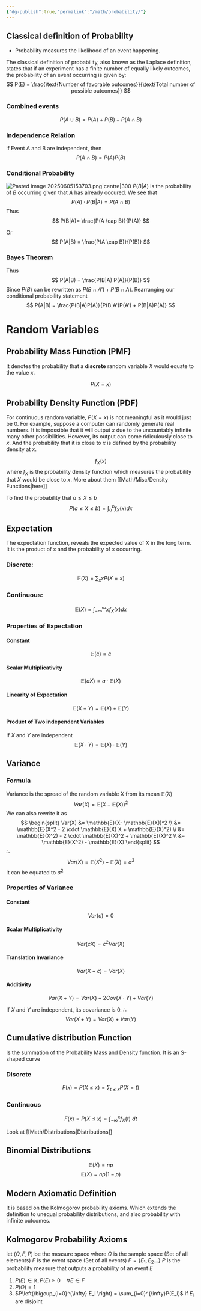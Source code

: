 ```yaml
---
{"dg-publish":true,"permalink":"/math/probability/"}
---
```



## Classical definition of Probability 
- Probability measures the likelihood of an event happening. 

The classical definition of probability, also known as the Laplace definition, states that if an experiment has a finite number of equally likely outcomes, the probability of an event occurring is given by:
$$
P(E) = \frac{\text{Number of favorable outcomes}}{\text{Total number of possible outcomes}}
$$
### Combined events

$$
P(A \cup B) = P(A) + P(B) - P( A \cap B)
$$
### Independence Relation

if Event A and B are independent, then
$$
P(A \cap B) = P(A) P(B)
$$
### **Conditional Probability**

![Pasted image 20250605153703.png|centre|300](/img/user/Images/Pasted%20image%2020250605153703.png)
$P(B|A)$ is the probability of $B$ occurring given that $A$ has already occured. We see that 
$$
P(A) \cdot P(B|A) = P(A \cap B)
$$
Thus
$$
P(B|A)= \frac{P(A \cap B)}{P(A)}
$$

Or
$$
P(A|B) = \frac{P(A \cap B)}{P(B)}
$$
### **Bayes Theorem**
Thus
$$
P(A|B) = \frac{P(B|A) P(A)}{P(B)}
$$
Since $P(B)$ can be rewritten as $P(B \cap A') + P(B \cap A)$. Rearranging our conditional probability statement
$$
P(A|B) = \frac{P(B|A)P(A)}{P(B|A')P(A') + P(B|A)P(A)}
$$
# Random Variables
## Probability Mass Function (PMF)
It denotes the probability that a **discrete** random variable $X$ would equate to the value $x$. 

$$
P(X= x)
$$
## Probability Density Function (PDF)
For continuous random variable, $P(X = x)$ is not meaningful as it would just be 0. For example, suppose a computer can randomly generate real numbers. It is impossible that it will output $x$  due to the uncountably infinite many other possibilities. However, its output can come ridiculously close to $x$. And the probability that it is close to $x$ is defined by the probability density at $x$.

$$
f_X(x)
$$
where $f_X$ is the probability density function which measures the probability that $X$ would be close to $x$. More about them [[Math/Misc/Density Functions\|here]]

To find the probability that $a \leq X \leq b$
$$
P(a \leq X \leq b) = \int_a^b f_X(x) dx
$$
## Expectation

The expectation function, reveals the expected value of X in the long term. It is the product of x and the probability of x occurring.
### Discrete:
$$
\mathbb{E}(X) = \sum_x{x P(X=x)}
$$
### Continuous:
$$
\mathbb{E}(X) = \int_{-\infty}^{\infty} x f_X(x) dx
$$


### Properties of Expectation

#### Constant
$$
\mathbb{E}(c) = c
$$
#### Scalar Multiplicativity
$$
\mathbb{E}(aX) = a \cdot \mathbb{E}(X)
$$
#### Linearity of Expectation
$$
\mathbb{E}(X + Y) = \mathbb{E}(X) + \mathbb{E}(Y)
$$
#### Product of Two independent Variables
If $X$ and $Y$ are independent
$$
\mathbb{E}(X \cdot Y) = \mathbb{E}(X)
\cdot \mathbb{E}(Y)$$
## Variance

### Formula
Variance is the spread of the random variable $X$ from its mean $\mathbb{E}(X)$
$$
Var(X) = \mathbb{E}(X-\mathbb{E}(X) )^2
$$
We can also rewrite it as
$$
\begin{split}
Var(X) &= \mathbb{E}(X- \mathbb{E}(X))^2 \\
&= \mathbb{E}(X^2 - 2 \cdot \mathbb{E}(X) X + \mathbb{E}(X)^2) \\
&= \mathbb{E}(X^2) - 2 \cdot \mathbb{E}(X)^2 + \mathbb{E}(X)^2 \\
&= \mathbb{E}(X^2) - \mathbb{E}(X)
\end{split}
$$
$\therefore$
$$
Var(X) = \mathbb{E}(X^2) - \mathbb{E}(X) = \sigma^2
$$
It can be equated to $\sigma^2$
### Properties of Variance
#### Constant
$$
Var(c) = 0
$$
#### Scalar Multiplicativity
$$
Var(cX ) = c^2 Var(X)
$$
#### Translation Invariance
$$
Var(X + c) = Var(X)
$$
#### Additivity
$$
Var(X + Y) = Var(X) + 2 Cov(X \cdot Y) + Var(Y)
$$

If $X$ and $Y$ are independent, its covariance is 0. $\therefore$
$$
Var(X + Y) = Var(X) + Var(Y)
$$

## Cumulative distribution Function

Is the summation of the Probability Mass and Density function. It is an S-shaped curve 
### Discrete
$$
F(x) = P( X \leq x) = \sum_{t \leq x} P(X = t)
$$
### Continuous 
$$
F(x) = P(X \leq x) = \int_{-\infty}^x f_X(t) \ dt 
$$

Look at [[Math/Distributions\|Distributions]]

## Binomial Distributions

$$
\mathbb{E}(X) = np
$$
$$
\mathbb{E}(X) = np(1-p)
$$
## Modern Axiomatic Definition

It is based on the Kolmogorov probability axioms. Which extends the definition to unequal probability distributions, and also probability with infinite outcomes.
## Kolmogorov Probability Axioms
let $(\Omega, F,P)$ be the measure space where 
$\Omega$ is the sample space (Set of all elements)
$F$ is the event space (Set of all events) $F = \{E_1, E_2 \dots \}$ 
$P$ is the probability measure that outputs a probability of an event $E$ 

1. $P(E) \in \mathbb{R}, P(E) \geq 0 \quad \forall E \in F$  
2. $P(\Omega) = 1$ 
3. $P\left(\bigcup_{i=0}^{\infty} E_i \right) = \sum_{i=0}^{\infty}P(E_i)$  if $E_i$ are disjoint


